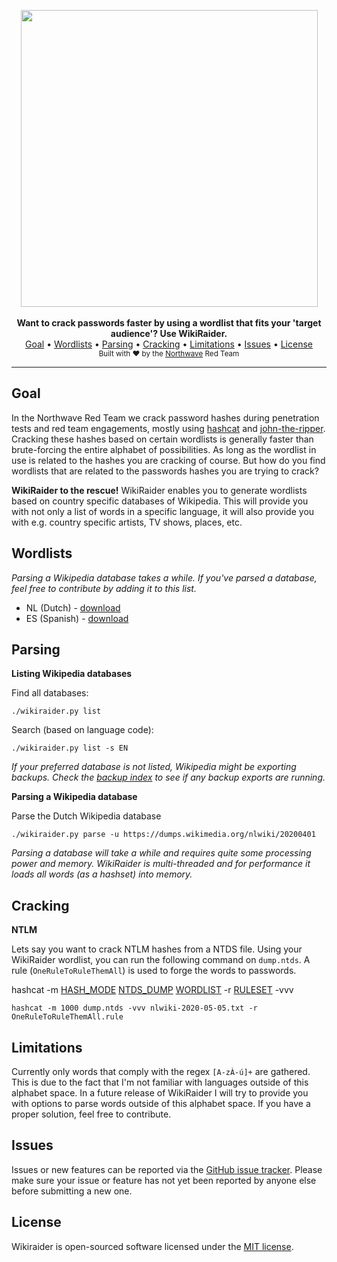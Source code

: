 
<p align="center">
    <img src="https://raw.finnwea.com/vector-shields-v2/?firstText=Wiki&secondText=Raider&scale=true" width="475" />
    <br/>
    <br/>
    <b>Want to crack passwords faster by using a wordlist that fits your 'target audience'? Use WikiRaider.</b>
    <br/>
    <a href="#goal">Goal</a>
    •
    <a href="#wordlists">Wordlists</a>
    •
    <a href="#parsing">Parsing</a>
    •
    <a href="#cracking">Cracking</a>
    •
    <a href="#limitations">Limitations</a>
    •
    <a href="#issues">Issues</a>
    •
    <a href="#license">License</a>
    <br/>
    <sub>Built with ❤ by the <a href="https://twitter.com/NorthwaveLabs">Northwave</a> Red Team</sub>
    <br/>
</p>
<hr>

## Goal

In the Northwave Red Team we crack password hashes during penetration tests and red team engagements, mostly using [hashcat](https://tools.kali.org/password-attacks/hashcat) and [john-the-ripper](https://tools.kali.org/password-attacks/john). Cracking these hashes based on certain wordlists is generally faster than brute-forcing the entire alphabet of possibilities. As long as the wordlist in use is related to the hashes you are cracking of course. But how do you find wordlists that are related to the passwords hashes you are trying to crack?

**WikiRaider to the rescue!** WikiRaider enables you to generate wordlists based on country specific databases of Wikipedia. This will provide you with not only a list of words in a specific language, it will also provide you with e.g. country specific artists, TV shows, places, etc.

## Wordlists

*Parsing a Wikipedia database takes a while. If you've parsed a database, feel free to contribute by adding it to this list.*

* NL (Dutch) - [download](https://github.com/NorthwaveNL/wikiraider/blob/master/dist/nlwiki/nlwiki-2020-05-05.txt)
* ES (Spanish) - [download](https://github.com/NorthwaveNL/wikiraider/blob/master/dist/eswiki/eswiki-2020-05-05.txt)

## Parsing

**Listing Wikipedia databases**

Find all databases:

    ./wikiraider.py list

Search (based on language code):

    ./wikiraider.py list -s EN

*If your preferred database is not listed, Wikipedia might be exporting backups. Check the [backup index](https://dumps.wikimedia.org/backup-index.html) to see if any backup exports are running.*

**Parsing a Wikipedia database**

Parse the Dutch Wikipedia database

    ./wikiraider.py parse -u https://dumps.wikimedia.org/nlwiki/20200401

*Parsing a database will take a while and requires quite some processing power and memory. WikiRaider is multi-threaded and for performance it loads all words (as a hashset) into memory.*

## Cracking

**NTLM**

Lets say you want to crack NTLM hashes from a NTDS file. Using your WikiRaider wordlist, you can run the following command on `dump.ntds`. A rule (`OneRuleToRuleThemAll`) is used to forge the words to passwords.

hashcat -m [HASH_MODE](https://hashcat.net/wiki/doku.php?id=hashcat#options) [NTDS_DUMP](https://medium.com/@bondo.mike/extracting-and-cracking-ntds-dit-2b266214f277) [WORDLIST](https://github.com/NorthwaveNL/wikiraider/blob/master/dist/nlwiki/nlwiki-2020-05-05.txt) -r [RULESET](https://raw.githubusercontent.com/NotSoSecure/password_cracking_rules/master/OneRuleToRuleThemAll.rule) -vvv

````hashcat -m 1000 dump.ntds -vvv nlwiki-2020-05-05.txt -r OneRuleToRuleThemAll.rule````

## Limitations

Currently only words that comply with the regex `[A-zÀ-ú]+` are gathered. This is due to the fact that I'm not familiar with languages outside of this alphabet space. In a future release of WikiRaider I will try to provide you with options to parse words outside of this alphabet space. If you have a proper solution, feel free to contribute.

## Issues

Issues or new features can be reported via the [GitHub issue tracker](https://github.com/NorthwaveNL/wikiraider/issues). Please make sure your issue or feature has not yet been reported by anyone else before submitting a new one.

## License

Wikiraider is open-sourced software licensed under the [MIT license](https://github.com/NorthwaveNL/wikiraider/blob/develop/LICENSE.md).